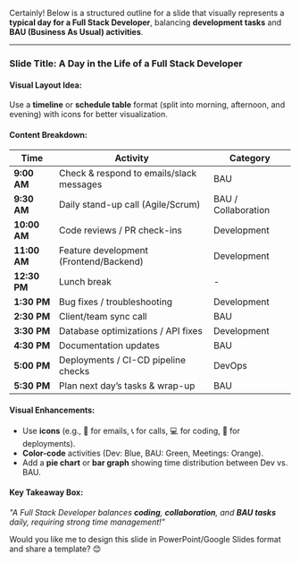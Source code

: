 Certainly! Below is a structured outline for a slide that visually represents a **typical day for a Full Stack Developer**, balancing **development tasks** and **BAU (Business As Usual) activities**.  

---

### **Slide Title: A Day in the Life of a Full Stack Developer**  

#### **Visual Layout Idea:**  
Use a **timeline** or **schedule table** format (split into morning, afternoon, and evening) with icons for better visualization.  

#### **Content Breakdown:**  

| **Time**      | **Activity**                          | **Category**       |
|--------------|--------------------------------------|-------------------|
| **9:00 AM**  | Check & respond to emails/slack messages | BAU              |
| **9:30 AM**  | Daily stand-up call (Agile/Scrum)    | BAU / Collaboration |
| **10:00 AM** | Code reviews / PR check-ins          | Development       |
| **11:00 AM** | Feature development (Frontend/Backend)| Development       |
| **12:30 PM** | Lunch break                          | -                 |
| **1:30 PM**  | Bug fixes / troubleshooting          | Development       |
| **2:30 PM**  | Client/team sync call                | BAU               |
| **3:30 PM**  | Database optimizations / API fixes   | Development       |
| **4:30 PM**  | Documentation updates                | BAU               |
| **5:00 PM**  | Deployments / CI-CD pipeline checks  | DevOps            |
| **5:30 PM**  | Plan next day’s tasks & wrap-up      | BAU               |

#### **Visual Enhancements:**  
- Use **icons** (e.g., 📧 for emails, 📞 for calls, 💻 for coding, 🔄 for deployments).  
- **Color-code** activities (Dev: Blue, BAU: Green, Meetings: Orange).  
- Add a **pie chart** or **bar graph** showing time distribution between Dev vs. BAU.  

#### **Key Takeaway Box:**  
*"A Full Stack Developer balances **coding**, **collaboration**, and **BAU tasks** daily, requiring strong time management!"*  

Would you like me to design this slide in PowerPoint/Google Slides format and share a template? 😊